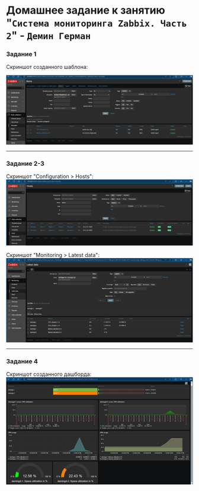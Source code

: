 # Домашнее задание к занятию "`Система мониторинга Zabbix. Часть 2`" - `Демин Герман`

### Задание 1

Скриншот созданного шаблона:

![Задание 1](/img/zbx-custom-template.png)

---

### Задание 2-3

Скриншот "Configuration > Hosts":
![Задание 2-3 1](/img/zbx-config-hosts.png)

Скриншот "Monitoring > Latest data":
![Задание 2-3 2](/img/zbx-latest-data-hosts.png)

---

### Задание 4

Скриншот созданного дашборда:
![Задание 4](/img/zbx-custom-dashboard.png)
